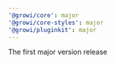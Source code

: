 ```yaml
---
'@growi/core': major
'@growi/core-styles': major
'@growi/pluginkit': major
---
```


The first major version release

